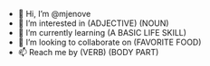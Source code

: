- 👋 Hi, I’m @mjenove
- 👀 I’m interested in (ADJECTIVE) (NOUN)
- 🌱 I’m currently learning (A BASIC LIFE SKILL)
- 💞️ I’m looking to collaborate on (FAVORITE FOOD)
- 📫 Reach me by (VERB) (BODY PART)

